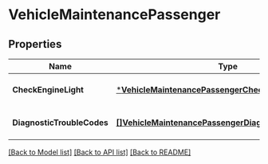 # VehicleMaintenancePassenger

## Properties
Name | Type | Description | Notes
------------ | ------------- | ------------- | -------------
**CheckEngineLight** | [***VehicleMaintenancePassengerCheckEngineLight**](VehicleMaintenance_passenger_checkEngineLight.md) |  | [optional] [default to null]
**DiagnosticTroubleCodes** | [**[]VehicleMaintenancePassengerDiagnosticTroubleCodes**](VehicleMaintenance_passenger_diagnosticTroubleCodes.md) | Passenger vehicle DTCs. | [optional] [default to null]

[[Back to Model list]](../README.md#documentation-for-models) [[Back to API list]](../README.md#documentation-for-api-endpoints) [[Back to README]](../README.md)


